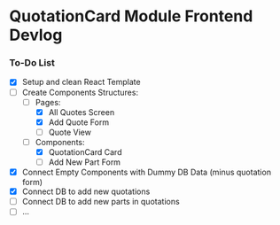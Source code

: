 # QuotationCard Module Frontend Devlog
### To-Do List
- [x]  Setup and clean React Template
- [ ]  Create Components Structures:
    - [ ]  Pages:
        - [X]  All Quotes Screen
        - [X] Add Quote Form
        - [ ]  Quote View
    - [ ]  Components:
        - [X]  QuotationCard Card
        - [ ]  Add New Part Form
- [X]  Connect Empty Components with Dummy DB Data (minus quotation form)
- [X]  Connect DB to add new quotations
- [ ] Connect DB to add new parts in quotations
- [ ]  <TO BE ADDED>...